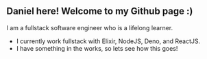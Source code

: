 ## Daniel here! Welcome to my Github page :)
I am a fullstack software engineer who is a lifelong learner.
- I currently work fullstack with Elixir, NodeJS, Deno, and ReactJS.
- I have something in the works, so lets see how this goes!

<!--
**dmxlaw/dmxlaw** is a ✨ _special_ ✨ repository because its `README.md` (this file) appears on your GitHub profile.

Here are some ideas to get you started:

- 🔭 I’m currently working on ...
- 🌱 I’m currently learning ...
- 👯 I’m looking to collaborate on ...
- 🤔 I’m looking for help with ...
- 💬 Ask me about ...
- 📫 How to reach me: ...
- 😄 Pronouns: ...
- ⚡ Fun fact: ...
-->
